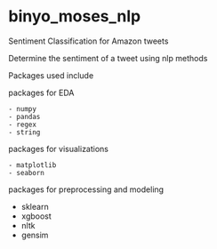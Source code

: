 # binyo_moses_nlp

Sentiment Classification for Amazon tweets

Determine the sentiment of a tweet using nlp methods

Packages used include
    
packages for EDA

    - numpy
    - pandas
    - regex
    - string

packages for visualizations

    - matplotlib
    - seaborn

packages for preprocessing and modeling

   - sklearn
   - xgboost
   - nltk
   - gensim
